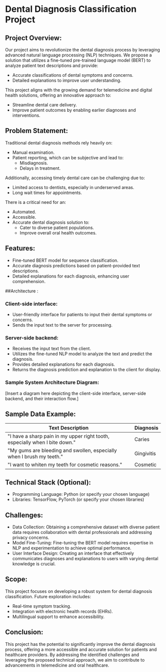 # Dental Diagnosis Classification Project

## Project Overview:

Our project aims to revolutionize the dental diagnosis process by leveraging advanced natural language processing (NLP) techniques. We propose a solution that utilizes a fine-tuned pre-trained language model (BERT) to analyze patient text descriptions and provide:

- Accurate classifications of dental symptoms and concerns.
- Detailed explanations to improve user understanding.

This project aligns with the growing demand for telemedicine and digital health solutions, offering an innovative approach to:

- Streamline dental care delivery.
- Improve patient outcomes by enabling earlier diagnoses and interventions.

## Problem Statement:

Traditional dental diagnosis methods rely heavily on:

- Manual examination.
- Patient reporting, which can be subjective and lead to:
  - Misdiagnosis.
  - Delays in treatment.

Additionally, accessing timely dental care can be challenging due to:

- Limited access to dentists, especially in underserved areas.
- Long wait times for appointments.

There is a critical need for an:

- Automated.
- Accessible.
- Accurate dental diagnosis solution to:
  - Cater to diverse patient populations.
  - Improve overall oral health outcomes.

## Features:

- Fine-tuned BERT model for sequence classification.
- Accurate diagnosis predictions based on patient-provided text descriptions.
- Detailed explanations for each diagnosis, enhancing user comprehension.

##Architecture :

### Client-side interface:
- User-friendly interface for patients to input their dental symptoms or concerns.
- Sends the input text to the server for processing.

### Server-side backend:
- Receives the input text from the client.
- Utilizes the fine-tuned NLP model to analyze the text and predict the diagnosis.
- Provides detailed explanations for each diagnosis.
- Returns the diagnosis prediction and explanation to the client for display.

### Sample System Architecture Diagram:

[Insert a diagram here depicting the client-side interface, server-side backend, and their interaction flow.]

## Sample Data Example:

| Text Description                                                     | Diagnosis   |
|----------------------------------------------------------------------|-------------|
| "I have a sharp pain in my upper right tooth, especially when I bite down." | Caries      |
| "My gums are bleeding and swollen, especially when I brush my teeth."      | Gingivitis  |
| "I want to whiten my teeth for cosmetic reasons."                          | Cosmetic    |

## Technical Stack (Optional):

- Programming Language: Python (or specify your chosen language)
- Libraries: TensorFlow, PyTorch (or specify your chosen libraries)

## Challenges:

- Data Collection: Obtaining a comprehensive dataset with diverse patient data requires collaboration with dental professionals and addressing privacy concerns.
- Model Fine-Tuning: Fine-tuning the BERT model requires expertise in NLP and experimentation to achieve optimal performance.
- User Interface Design: Creating an interface that effectively communicates diagnoses and explanations to users with varying dental knowledge is crucial.

## Scope:

This project focuses on developing a robust system for dental diagnosis classification. Future exploration includes:

- Real-time symptom tracking.
- Integration with electronic health records (EHRs).
- Multilingual support to enhance accessibility.

## Conclusion:

This project has the potential to significantly improve the dental diagnosis process, offering a more accessible and accurate solution for patients and healthcare providers. By addressing the identified challenges and leveraging the proposed technical approach, we aim to contribute to advancements in telemedicine and oral healthcare.
